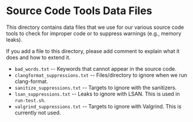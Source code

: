 # Source Code Tools Data Files

This directory contains data files that we use for our various source code tools to check for 
improper code or to suppress warnings (e.g., memory leaks).

If you add a file to this directory, please add comment to explain what it does and how to extend 
it.

* `bad_words.txt` -- Keywords that cannot appear in the source code.
* `clangformat_suppressions.txt` -- Files/directory to ignore when we run clang-format.
* `sanitize_suppressions.txt` -- Targets to ignore with the sanitizers.
* `lsan_suppressions.txt` -- Leaks to ignore with LSAN. This is used in `run-test.sh`.
* `valgrind_suppressions.txt` -- Targets to ignore with Valgrind. This is currently not used.
